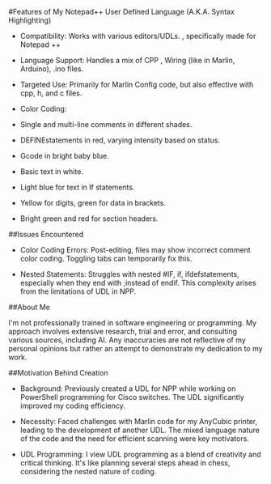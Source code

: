 #Features of My Notepad++ User Defined Language (A.K.A. Syntax Highlighting) 

- Compatibility: Works with various editors/UDLs. , specifically made for Notepad ++

- Language Support: Handles a mix of CPP , Wiring (like in Marlin, Arduino), .ino files.

- Targeted Use: Primarily for Marlin Config code, but also effective with cpp, h, and c files.

- Color Coding:

- Single and multi-line comments in different shades.

- DEFINEstatements in red, varying intensity based on status.

- Gcode in bright baby blue.

- Basic text in white.

- Light blue for text in If statements.

- Yellow for digits, green for data in brackets.

- Bright green and red for section headers.

##Issues Encountered

- Color Coding Errors: Post-editing, files may show incorrect comment color coding. Toggling tabs can temporarily fix this.

- Nested Statements: Struggles with nested #IF, if, ifdefstatements, especially when they end with ;instead of endif. This complexity arises from the limitations of UDL in NPP.

##About Me

I'm not professionally trained in software engineering or programming. My approach involves extensive research, trial and error, and consulting various sources, including AI. Any inaccuracies are not reflective of my personal opinions but rather an attempt to demonstrate my dedication to my work.

##Motivation Behind Creation

- Background: Previously created a UDL for NPP while working on PowerShell programming for Cisco switches. The UDL significantly improved my coding efficiency.

- Necessity: Faced challenges with Marlin code for my AnyCubic printer, leading to the development of another UDL. The mixed language nature of the code and the need for efficient scanning were key motivators.

- UDL Programming: I view UDL programming as a blend of creativity and critical thinking. It's like planning several steps ahead in chess, considering the nested nature of coding.
